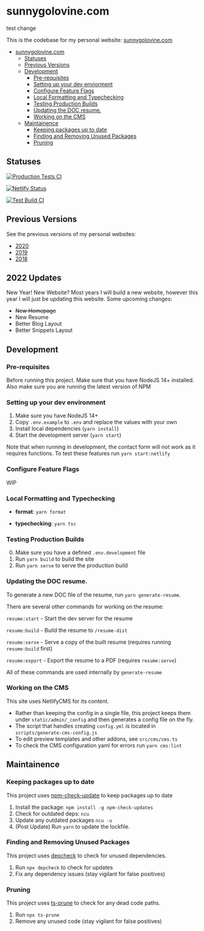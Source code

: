 # sunnygolovine.com

test change

This is the codebase for my personal website: [sunnygolovine.com](https://sunnygolovine.com)

- [sunnygolovine.com](#sunnygolovinecom)
  - [Statuses](#statuses)
  - [Previous Versions](#previous-versions)
  - [Development](#development)
    - [Pre-requisites](#pre-requisites)
    - [Setting up your dev enviorment](#setting-up-your-dev-enviorment)
    - [Configure Feature Flags](#configure-feature-flags)
    - [Local Formatting and Typechecking](#local-formatting-and-typechecking)
    - [Testing Production Builds](#testing-production-builds)
    - [Updating the DOC resume.](#updating-the-doc-resume)
    - [Working on the CMS](#working-on-the-cms)
  - [Maintainence](#maintainence)
    - [Keeping packages up to date](#keeping-packages-up-to-date)
    - [Finding and Removing Unused Packages](#finding-and-removing-unused-packages)
    - [Pruning](#pruning)

## Statuses

[![Production Tests CI](https://github.com/sgolovine/sunnygolovine.com/actions/workflows/production-tests-ci.yml/badge.svg)](https://github.com/sgolovine/sunnygolovine.com/actions/workflows/production-tests-ci.yml)

[![Netlify Status](https://api.netlify.com/api/v1/badges/fcc5dfd2-8bb8-47c9-9cc6-c65653e4d33d/deploy-status)](https://app.netlify.com/sites/sunnygolovine/deploys)

[![Test Build CI](https://github.com/sgolovine/sunnygolovine.com/actions/workflows/production-build-ci.yml/badge.svg)](https://github.com/sgolovine/sunnygolovine.com/actions/workflows/production-build-ci.yml)

## Previous Versions

See the previous versions of my personal websites:

- [2020](https://github.com/sgolovine/sunnygolovine.com-2020)
- [2019](https://github.com/sgolovine/glvn.co)
- [2018](https://github.com/sgolovine/glvn.io)

## 2022 Updates

New Year! New Website? Most years I will build a new website, however this year I will just be updating this website. Some upcoming changes:

- ~~New Homepage~~
- New Resume
- Better Blog Layout
- Better Snippets Layout

## Development

### Pre-requisites

Before running this project. Make sure that you have NodeJS 14+ installed. Also make sure you are running the latest version of NPM

### Setting up your dev environment

1. Make sure you have NodeJS 14+
2. Copy `.env.example` to `.env` and replace the values with your own
3. Install local dependencies (`yarn install`)
4. Start the development server (`yarn start`)

Note that when running in development, the contact form will not work as it requires functions. To test these features run `yarn start:netlify`

### Configure Feature Flags

WIP

### Local Formatting and Typechecking

- **format**: `yarn format`

- **typechecking**: `yarn tsc`

### Testing Production Builds

0. Make sure you have a defined `.env.development` file
1. Run `yarn build` to build the site
2. Run `yarn serve` to serve the production build

### Updating the DOC resume.

To generate a new DOC file of the resume, run `yarn generate-resume`.

There are several other commands for working on the resume:

`resume:start` - Start the dev server for the resume

`resume:build` - Build the resume to `/resume-dist`

`resume:serve` - Serve a copy of the built resume (requires running `resume:build` first)

`resume:export` - Export the resume to a PDF (requires `resume:serve`)

All of these commands are used internally by `generate-resume`

### Working on the CMS

This site uses NetlifyCMS for its content.

- Rather than keeping the config in a single file, this project keeps them under `static/admin/_config` and then generates a config file on the fly.
- The script that handles creating `config.yml` is located in `scripts/generate-cms-config.js`
- To edit preview templates and other addons, see `src/cms/cms.ts`
- To check the CMS configuration yaml for errors run `yarn cms:lint`

## Maintainence

### Keeping packages up to date

This project uses [npm-check-update](https://www.npmjs.com/package/npm-check-update) to keep packages up to date

1. Install the package: `npm install -g npm-check-updates`
2. Check for outdated deps: `ncu`
3. Update any outdated packages `ncu -u`
4. (Post Update) Run `yarn` to update the lockfile.

### Finding and Removing Unused Packages

This project uses [depcheck](https://www.npmjs.com/package/depcheck) to check for unused dependencies.

1. Run `npx depcheck` to check for updates
2. Fix any dependency issues (stay vigilant for false positives)

### Pruning

This project uses [ts-prune]("https://github.com/nadeesha/ts-prune") to check for any dead code paths.

1. Run `npx ts-prune`
2. Remove any unused code (stay vigilant for false positives)
